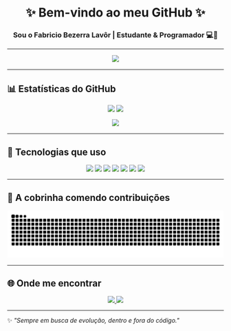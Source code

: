 <!-- Banner principal -->
<h1 align="center">✨ Bem-vindo ao meu GitHub ✨</h1>
<h3 align="center">Sou o Fabricio Bezerra Lavôr | Estudante & Programador 💻🚀</h3>

---

<!-- GIF do Gengar -->
<p align="center">
  <img src="https://www.icegif.com/wp-content/uploads/2022/12/icegif-1707.gif" width="200px"/>
</p>

---

## 📊 Estatísticas do GitHub  

<p align="center">
  <img src="https://github-readme-stats.vercel.app/api?username=Fabricio-Lavor&show_icons=true&theme=midnight-purple&bg_color=0D1117&hide_border=true&count_private=true" height="180em"/>
  <img src="https://github-readme-stats.vercel.app/api/top-langs/?username=Fabricio-Lavor&layout=compact&theme=midnight-purple&bg_color=0D1117&hide_border=true" height="180em"/>
</p>

<p align="center">
  <img src="https://github-readme-streak-stats.herokuapp.com/?user=Fabricio-Lavor&theme=midnight-purple&hide_border=true" height="180em"/>
</p>

---

## 🚀 Tecnologias que uso  

<p align="center">
  <img src="https://img.shields.io/badge/JavaScript-6E40C9?style=for-the-badge&logo=javascript&logoColor=fff"/>
  <img src="https://img.shields.io/badge/Python-6E40C9?style=for-the-badge&logo=python&logoColor=fff"/>
  <img src="https://img.shields.io/badge/C-6E40C9?style=for-the-badge&logo=c&logoColor=fff"/>
  <img src="https://img.shields.io/badge/React-6E40C9?style=for-the-badge&logo=react&logoColor=fff"/>
  <img src="https://img.shields.io/badge/Node.js-6E40C9?style=for-the-badge&logo=nodedotjs&logoColor=fff"/>
  <img src="https://img.shields.io/badge/Linux-6E40C9?style=for-the-badge&logo=linux&logoColor=fff"/>
  <img src="https://img.shields.io/badge/Git-6E40C9?style=for-the-badge&logo=git&logoColor=fff"/>
</p>

---

## 🐍 A cobrinha comendo contribuições  

<p align="center">
  <img src="https://github.com/Fabricio-Lavor/Fabricio-Lavor/blob/output/github-contribution-grid-snake.svg" alt="snake animation"/>
</p>

---

## 🌐 Onde me encontrar  

<p align="center">
  <a href="https://www.linkedin.com/in/SEU-LINKEDIN">
    <img src="https://img.shields.io/badge/LinkedIn-6E40C9?style=for-the-badge&logo=linkedin&logoColor=fff"/>
  </a>
  <a href="mailto:SEUEMAIL@gmail.com">
    <img src="https://img.shields.io/badge/Gmail-6E40C9?style=for-the-badge&logo=gmail&logoColor=fff"/>
  </a>
</p>

---

✨ *"Sempre em busca de evolução, dentro e fora do código."*  

